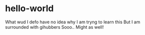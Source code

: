 # hello-world
What wud
I defo have no idea why I am tryng to learn this
But I am surrounded with gihubbers
Sooo..
Might as well!

